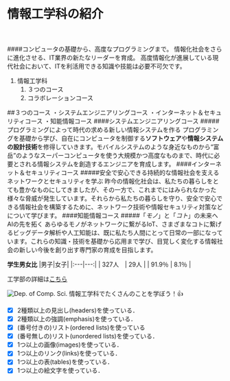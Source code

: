 # 情報工学科の紹介
<!-- Markdown記法を使って学科の紹介ページを作る -->

　　

####コンピュータの基礎から、高度なプログラミングまで。
情報化社会をさらに進化させる、IT業界の新たなリーダーを育成。
高度情報化が進展している現代社会において、ITを利活用できる知識や技能は必要不可欠です。

1. 情報工学科
   1. ３つのコース
   1. コラボレーションコース

##３つのコース
・システムエンジニアリングコース
・インターネット＆セキュリティコース
・知能情報コース
####システムエンジニアリングコース
#####プログラミングによって時代の求める新しい情報システムを作る
プログラミングを基礎から学び、自在にコンピュータを制御する**ソフトウェア**や**情報システムの設計技術**を修得していきます。モバイルシステムのような身近なものから“富岳”のようなスーパーコンピュータを使う大規模かつ高度なものまで、時代に必要とされる情報システムを創造するエンジニアを育成します。
####インターネット＆セキュリティコース
#####安全で安心できる持続的な情報社会を支えるネットワークとセキュリティを学ぶ
昨今の情報化社会は、私たちの暮らしをとても豊かなものにしてきましたが、その一方で、これまでにはみられなかった様々な脅威が発生しています。それらから私たちの暮らしを守り、安全で安心できる情報社会を構築するために、ネットワーク技術や情報セキュリティ対策などについて学びます。
####知能情報コース
#####「*モノ*」と「*コト*」の未来へAIの先を拓く
あらゆるモノがネットワークに繋がるIoT、さまざまなコトに繋げるビッグデータ解析や人工知能は、既に私たち人間にとって日常の一部になっています。これらの知識・技術を基礎から応用まで学び、目覚しく変化する情報社会の新しい今後を創り出す専門家の育成を目指します。

**学生男女比**
|男子|女子|
|:---|---:|
| 327人　| 29人 |
| 91.9％ |  8.1％ |

工学部の詳細は[こちら](https://feng.takushoku-u.ac.jp/faculty/)

![Dep. of Comp. Sci.](https://feng.takushoku-u.ac.jp/albums/abm00004330.jpg "情報工学科")
情報工学科でたくさんのことを学ぼう！:+1:
<!-- この部分より上に記述を追加して下のチェックボックスで確認する -->
- [x] 2種類以上の見出し(headers)を使っている．
- [x] 2種類以上の強調(emphasis)を使っている．
- [x] (番号付きの)リスト(ordered lists)を使っている
- [x] (番号無しの)リスト(unordered lists)を使っている．
- [x] 1つ以上の画像(images)を使っている．
- [x] 1つ以上のリンク(links)を使っている．
- [x] 1つ以上の表(tables)を使っている．
- [x] 1つ以上の絵文字を使っている．
